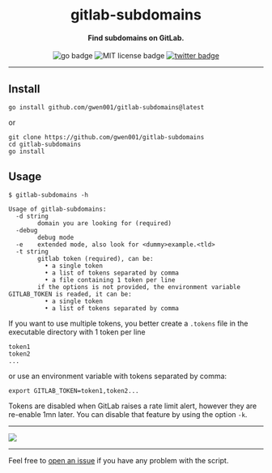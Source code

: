 <h1 align="center">gitlab-subdomains</h1>

<h4 align="center">Find subdomains on GitLab.</h4>

<p align="center">
    <img src="https://img.shields.io/badge/go-v1.13-blue" alt="go badge">
    <img src="https://img.shields.io/badge/license-MIT-green" alt="MIT license badge">
    <a href="https://twitter.com/intent/tweet?text=https%3a%2f%2fgithub.com%2fgwen001%2fgitlab-subdomains%2f" target="_blank"><img src="https://img.shields.io/twitter/url?style=social&url=https%3A%2F%2Fgithub.com%2Fgwen001%2Fgitlab-subdomains" alt="twitter badge"></a>
</p>

<!-- <p align="center">
    <img src="https://img.shields.io/github/stars/gwen001/gitlab-subdomains?style=social" alt="github stars badge">
    <img src="https://img.shields.io/github/watchers/gwen001/gitlab-subdomains?style=social" alt="github watchers badge">
    <img src="https://img.shields.io/github/forks/gwen001/gitlab-subdomains?style=social" alt="github forks badge">
</p> -->

---

## Install

```
go install github.com/gwen001/gitlab-subdomains@latest
```

or

```
git clone https://github.com/gwen001/gitlab-subdomains
cd gitlab-subdomains
go install
```

## Usage

```
$ gitlab-subdomains -h

Usage of gitlab-subdomains:
  -d string
    	domain you are looking for (required)
  -debug
    	debug mode
  -e	extended mode, also look for <dummy>example.<tld>
  -t string
    	gitlab token (required), can be:
    	  • a single token
    	  • a list of tokens separated by comma
    	  • a file containing 1 token per line
    	if the options is not provided, the environment variable GITLAB_TOKEN is readed, it can be:
    	  • a single token
    	  • a list of tokens separated by comma
```

If you want to use multiple tokens, you better create a `.tokens` file in the executable directory with 1 token per line  
```
token1
token2
...
```
or use an environment variable with tokens separated by comma:  
```
export GITLAB_TOKEN=token1,token2...
```

Tokens are disabled when GitLab raises a rate limit alert, however they are re-enable 1mn later.
You can disable that feature by using the option `-k`.

---

<img src="https://raw.githubusercontent.com/gwen001/gitlab-subdomains/master/preview.gif">

---

Feel free to [open an issue](/../../issues/) if you have any problem with the script.  

